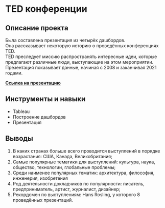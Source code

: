 # TED конференции

## Описание проекта
Была составлена презентация из четырёх дашбордов.<br>
Она рассказывает некоторую историю о проведённых конференциях TED.<br>
TED преследует миссию распространять интересные идеи, которые предлагают различные люди, выступающие на этом мероприятии.<br>
Презентация показывает данные, начиная с 2008 и заканчивая 2021 годами.
<br>

**[Ссылка на презентацию](https://public.tableau.com/app/profile/kirill2505/viz/TEDconferences_17017813972570/TED)**

## Инструменты и навыки
- Tableau
- Построение дашбордов
- Презентация

## Выводы
1. В каких странах больше всего проводится выступлений в порядке возрастания: США, Канада, Великобритания;
2. Самые популярные тематики для выступлений: культура, наука, общество, технологии, глобальные проблемы;
3. Среди наименее популярных тематик: архитектура, философия, инженерия, изобретения 
4. Род деятельности докладчиков по популярности: писатель, предприниматель, артист, журналист, дизайнер;
5. Рекордсмен по выступлениям: Hans Rosling, у которого 8 проведённых презентаций.
